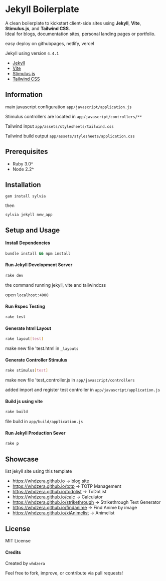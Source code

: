 # Jekyll Boilerplate

A clean boilerplate to kickstart client-side sites using **Jekyll**, **Vite**, **Stimulus.js**, and **Tailwind CSS**.  
Ideal for blogs, documentation sites, personal landing pages or portfolio.

easy deploy on githubpages, netlify, vercel

Jekyll using version `4.4.1`

- [Jekyll](https://jekyllrb.com/)
- [Vite](https://vite.dev/)
- [Stimulus.js](https://stimulus.hotwired.dev/)
- [Tailwind CSS](https://tailwindcss.com/)

## Information

main javascript configuration `app/javascript/application.js`

Stimulus controllers are located in `app/javascript/controllers/**`

Tailwind input `app/assets/stylesheets/tailwind.css`

Tailwind build output `app/assets/stylesheets/application.css`

## Prerequisites

- Ruby 3.0^
- Node 2.2^

## Installation

```
gem install sylvia
```

then

```
sylvia jekyll new_app
```

## Setup and Usage

#### Install Dependencies

```bash
bundle install && npm install
```

#### Run Jekyll Development Server

```bash
rake dev
```

the command running jekyll, vite and tailwindcss

open `localhost:4000`

#### Run Rspec Testing

```bash
rake test
```

#### Generate html Layout

```bash
rake layout[test]
```

make new file 'test.html in `_layouts`

#### Generate Controller Stimulus

```bash
rake stimulus[test]
```

make new file 'test_controller.js in `app/javascript/controllers`

added import and register test controller in `app/javascript/application.js`

#### Build js using vite

```bash
rake build
```

file build in `app/build/application.js`

#### Run Jekyll Production Sever

```bash
rake p
```

## Showcase

list jekyll site using this template

- https://whdzera.github.io -> blog site
- https://whdzera.github.io/totp -> TOTP Management
- https://whdzera.github.io/todolist -> ToDoList
- https://whdzera.github.io/calc -> Calculator
- https://whdzera.github.io/strikethrough -> Strikethrough Text Generator
- https://whdzera.github.io/findanime -> Find Anime by image
- https://whdzera.github.io/xiAnimelist -> Animelist

## License

MIT License

#### Credits

Created by `whdzera`

Feel free to fork, improve, or contribute via pull requests!
